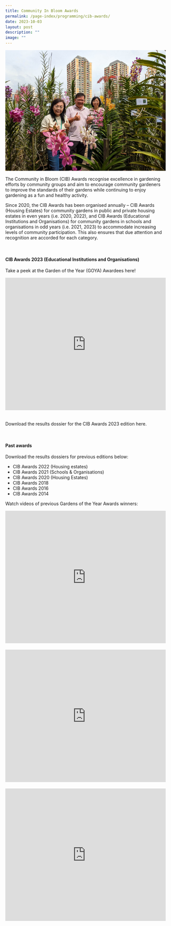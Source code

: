 ```yaml
---
title: Community In Bloom Awards
permalink: /page-index/programming/cib-awards/
date: 2023-10-03
layout: post
description: ""
image: ""
---
```

<section>
<img title="Gardeners from West Coast CC posing in their orchid garden. West Coast CC recieved the Gardens of the Year Award in 2023. Photo by Jacqueline Chua." src="/images/Gardeners/Posing%20(12).jpg">
<p>The Community in Bloom (CIB) Awards recognise excellence in gardening efforts by community groups and aim to encourage community gardeners to improve the standards of their gardens while continuing to enjoy gardening as a fun and healthy activity.</p>
<p>Since 2020, the CIB Awards has been organised annually – CIB Awards (Housing Estates) for community gardens in public and private housing estates in even years (i.e. 2020, 2022), and CIB Awards (Educational Institutions and Organisations) for community gardens in schools and organisations in odd years (i.e. 2021, 2023) to accommodate increasing levels of community participation. This also ensures that due attention and recognition are accorded for each category.</p>
</section>
<br>
<section>
<h4>CIB Awards 2023 (Educational Institutions and Organisations)</h4>
<p>Take a peek at the Garden of the Year (GOYA) Awardees here!</p>
<iframe width="100%" height="415" src="https://www.youtube.com/embed/rRkCP-nlMtM?si=-MQl0qtHxnB5uLyh" title="YouTube video player" frameborder="0" allow="accelerometer; autoplay; clipboard-write; encrypted-media; gyroscope; picture-in-picture; web-share" allowfullscreen=""></iframe>	<br>
	<br>
<p>Download the results dossier for the CIB Awards 2023 edition here.</p>
</section>
<br>
<section>
<h4>Past awards</h4>
<p>Download the results dossiers for previous editions below:</p><p>
</p><ul>
<li>CIB Awards 2022 (Housing estates)</li>
<li>CIB Awards 2021 (Schools &amp; Organisations)</li> 
<li>CIB Awards 2020 (Housing Estates)</li>
<li>CIB Awards 2018</li>
<li>CIB Awards 2016</li>
<li>CIB Awards 2014</li>
</ul>
<p>Watch videos of previous Gardens of the Year Awards winners:</p>
<iframe width="100%" height="415" src="https://www.youtube.com/embed/jB1WD0su6oU?si=TY3EsdD3dEmV3Vpu" title="YouTube video player" frameborder="0" allow="accelerometer; autoplay; clipboard-write; encrypted-media; gyroscope; picture-in-picture; web-share" allowfullscreen=""></iframe>	<br>
	<br>
<iframe width="100%" height="415" src="https://www.youtube.com/embed/aj8Wb3wyOmk?si=JhTV-2y9NjNEB1jf" title="YouTube video player" frameborder="0" allow="accelerometer; autoplay; clipboard-write; encrypted-media; gyroscope; picture-in-picture; web-share" allowfullscreen=""></iframe>	<br>
	<br>
<iframe width="100%" height="415" src="https://www.youtube.com/embed/epChDGLSbRA?si=fTAYigvkc80AV8k1" title="YouTube video player" frameborder="0" allow="accelerometer; autoplay; clipboard-write; encrypted-media; gyroscope; picture-in-picture; web-share" allowfullscreen=""></iframe>	<br>
	<br>
</section>